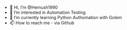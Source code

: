 - 👋 Hi, I’m @Hemush1990
- 👀 I’m interested in Automation Testing
- 🌱 I’m currently learning Python Authomation with Golem
- 📫 How to reach me - via Github

<!---
Hemush1990/Hemush1990 is a ✨ special ✨ repository because its `README.md` (this file) appears on your GitHub profile.
You can click the Preview link to take a look at your changes.
--->
